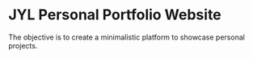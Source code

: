 # JYL Personal Portfolio Website

The objective is to create a minimalistic platform to showcase personal projects.

